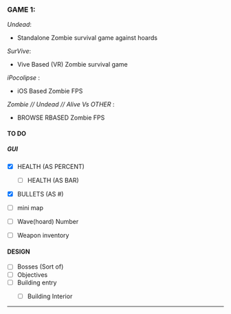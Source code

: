 ### GAME 1:
_Undead_:
- Standalone Zombie survival game against hoards

_SurVive_:
- Vive Based (VR) Zombie survival game

_iPocolipse_ :
- iOS Based Zombie FPS

_Zombie // Undead // Alive Vs OTHER_ :
- BROWSE RBASED Zombie FPS



#### TO DO
##### GUI
- [x] HEALTH (AS PERCENT)
  - [ ] HEALTH (AS BAR)
- [x] BULLETS (AS #)
- [ ] mini map
- [ ] Wave(hoard) Number
- [ ] Weapon inventory


#### DESIGN
- [ ] Bosses (Sort of)
- [ ] Objectives
- [ ] Building entry
  - [ ] Building Interior






---
